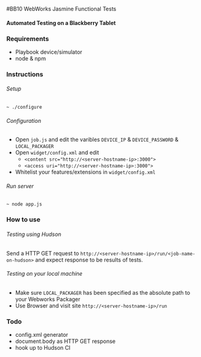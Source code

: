 #BB10 WebWorks Jasmine Functional Tests
#### Automated Testing on a Blackberry Tablet

### Requirements
- Playbook device/simulator
- node & npm

### Instructions
###### Setup
`~ ./configure`<br/>

###### Configuration
- Open `job.js` and edit the varibles `DEVICE_IP` & `DEVICE_PASSWORD` & `LOCAL_PACKAGER`
- Open `widget/config.xml` and edit 
  - `<content src="http://<server-hostname-ip>:3000">`
  - `<access uri="http://<server-hostname-ip>:3000">`
- Whitelist your features/extensions in `widget/config.xml`

###### Run server
`~ node app.js`

### How to use
###### Testing using Hudson
Send a HTTP GET request to 
`http://<server-hostname-ip>/run/<job-name-on-hudson>`
and expect response to be results of tests.
###### Testing on your local machine
- Make sure `LOCAL_PACKAGER` has been specified as the absolute path to your Webworks Packager
- Use Browser and visit site `http://<server-hostname-ip>/run`


### Todo
- config.xml generator
- document.body as HTTP GET response
- hook up to Hudson CI